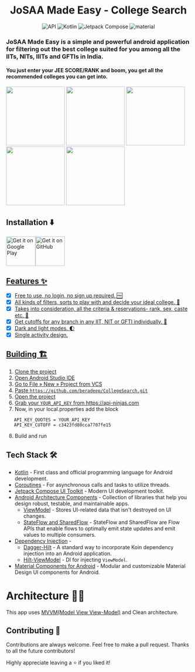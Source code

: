 
<h1 align="center"> JoSAA Made Easy - College Search </h1>
<p align="center"> <img alt="API" src="https://img.shields.io/badge/Api%2024+-50f270?logo=android&logoColor=black&style=for-the-badge"/>
  <img alt="Kotlin" src="https://img.shields.io/badge/Kotlin-a503fc?logo=kotlin&logoColor=white&style=for-the-badge"/>
  <img alt="Jetpack Compose" src="https://img.shields.io/static/v1?style=for-the-badge&message=Jetpack+Compose&color=4285F4&logo=Jetpack+Compose&logoColor=FFFFFF&label="/>
  <img alt="material" src="https://custom-icon-badges.demolab.com/badge/material%20you-lightblue?style=for-the-badge&logoColor=333&logo=material-you"/>
</p>

### JoSAA Made Easy is a simple and powerful android application for filtering out the best college suited for you among all the IITs, NITs, IIITs and GFTIs in India.
#### You just enter your JEE SCORE/RANK and boom, you get all the recommended colleges you can get into.

<p align="start">
  <img src="https://github.com/beradeep/CollegeSearch/assets/124783808/f675daf1-8bd1-41a2-878e-531552bb2c63" width="160px"/>
  <img src="https://github.com/beradeep/CollegeSearch/assets/124783808/dc56f8c6-2f0c-4d1b-82c9-d27d52ae4547" width="160px"/>
  <img src="https://github.com/beradeep/CollegeSearch/assets/124783808/b81ad99c-9e0e-4867-9cf6-e92faa2a4d8c" width="160px"/>
  <img src="https://github.com/beradeep/CollegeSearch/assets/124783808/1e0225f2-dc7b-48b6-b38b-814993a52e96" width="160px"/>
  <img src="https://github.com/beradeep/CollegeSearch/assets/124783808/5d1ad59d-b4b4-4bdc-8d31-168ede2a4cf9" width="160px"/>
</p>

## Installation ⬇️

<a href='https://play.google.com/store/apps/details?id=com.bera.josaahelpertool'><img alt='Get it on Google Play' src='https://play.google.com/intl/en_us/badges/images/generic/en_badge_web_generic.png' height='80px'/><a href="https://github.com/beradeep/collegesearch/releases/latest"><img alt="Get it on GitHub" src="https://user-images.githubusercontent.com/69304392/148696068-0cfea65d-b18f-4685-82b5-329a330b1c0d.png" height=80px />

## Features ✨
- [x] Free to use, no login, no sign up required. 🆓
- [x] All kinds of filters, sorts to play with and decide your ideal college. 🏫
- [x] Takes into consideration, all the criteria & reservations- rank, sex, caste etc. 🚀
- [x] Get cutoffs for any branch in any IIT, NIT or GFTI individually. 📄
- [x] Dark and light modes. 🌓
- [x] Single activity design.  
    
## Building 🏗️

1. Clone the project
2. Open Android Studio IDE
3. Go to File » New » Project from VCS
4. Paste ``` https://github.com/beradeep/CollegeSearch.git ```
5. Open the project
6. Grab your ```YOUR_API_KEY``` from https://api-ninjas.com
7. Now, in your local.properties add the block
``` 
   API_KEY_QUOTES = YOUR_API_KEY
   API_KEY_CUTOFF = c3423fd80cca7707fe15
```
8. Build and run

## Tech Stack 🛠

- [Kotlin](https://kotlinlang.org/) - First class and official programming language for Android development.
- [Coroutines](https://kotlinlang.org/docs/reference/coroutines-overview.html) - For asynchronous calls and tasks to utilize threads.
- [Jetpack Compose UI Toolkit](https://developer.android.com/jetpack/compose) - Modern UI development toolkit.
- [Android Architecture Components](https://developer.android.com/topic/libraries/architecture) - Collection of libraries that help you design robust, testable, and maintainable apps.
  - [ViewModel](https://developer.android.com/topic/libraries/architecture/viewmodel) - Stores UI-related data that isn't destroyed on UI changes.
  - [StateFlow and SharedFlow](https://developer.android.com/kotlin/flow/stateflow-and-sharedflow#:~:text=StateFlow%20is%20a%20state%2Dholder,property%20of%20the%20MutableStateFlow%20class.) - StateFlow and SharedFlow are Flow APIs that enable flows to optimally emit state updates and emit values to multiple consumers.
- [Dependency Injection](https://developer.android.com/training/dependency-injection) -
    - [Dagger-Hilt](https://dagger.dev/hilt/) - A standard way to incorporate Koin dependency injection into an Android application.
    - [Hilt-ViewModel](https://dagger.dev/hilt/view-model) - DI for injecting ```ViewModel```. 
- [Material Components for Android](https://github.com/material-components/material-components-android) - Modular and customizable Material Design UI components for Android.

# Architecture 👷‍♂️
This app uses [MVVM(Model View View-Model)](https://developer.android.com/topic/architecture#recommended-app-arch)  and Clean architecture.

## Contributing 🤝

Contributions are always welcome. Feel free to make a pull request. Thanks to all the future contributors!

Highly appreciate leaving a :star: if you liked it!
